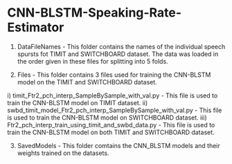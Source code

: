 # CNN-BLSTM-Speaking-Rate-Estimator

1. DataFileNames - This folder contains the names of the individual speech spursts fot TIMIT and SWITCHBOARD dataset. The data was loaded in the order given in these files for splitting into 5 folds.

2. Files - This folder contains 3 files used for training the CNN-BLSTM model on the TIMIT and SWITCHBOARD dataset.
  
  i) timit_Ftr2_pch_interp_SampleBySample_with_val.py  - This file is used to train the CNN-BLSTM model on TIMIT dataset.
  ii) swbd_timit_model_Ftr2_pch_interp_SampleBySample_with_val.py  - This file is used to train the CNN-BLSTM model on SWITCHBOARD dataset.
  iii) Ftr2_pch_interp_train_using_timit_and_swbd_data.py - This file is used to train the CNN-BLSTM model on both TIMIT and SWITCHBOARD dataset.
 
3. SavedModels - This folder comtains the CNN_BLSTM models  and their weights trained on the datasets. 
  

  
